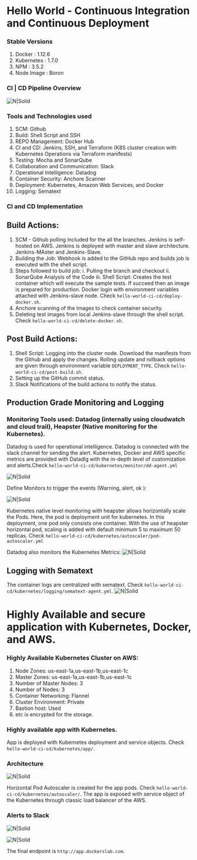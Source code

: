 # Hello World - Continuous Integration and Continuous Deployment

### Stable Versions
1. Docker : 1.12.6
2. Kubernetes : 1.7.0
3. NPM : 3.5.2
4. Node Image : Boron

### CI | CD Pipeline Overview

![N|Solid](https://raw.githubusercontent.com/jakirpatel/hello-world-ci-cd/master/images/diagram.jpeg)


### Tools and Technologies used
1. SCM: Github
2. Build: Shell Script and SSH
3. REPO Management: Docker Hub
4. CI and CD: Jenkins, SSH, and Terraform (K8S cluster creation with Kubernetes Operations via Terraform manifests)
5. Testing: Mocha and SonarQube
6. Collaboration and Communication: Slack
7. Operational Intelligence: Datadog
8. Container Security: Anchore Scanner
9. Deployment: Kubernetes, Amazon Web Services, and Docker
10. Logging: Sematext

### CI and CD Implementation
## Build Actions:
1. SCM - Github polling included for the all the branches. Jenkins is self-hosted on AWS. Jenkins is deployed with master and slave architecture. Jenkins-MAster and Jenkins-Slave.
2. Building the Job: Webhook is added to the GitHub repo and builds job is executed with the shell script.
3. Steps followed to build job:
   i. Pulling the branch and checkout
  ii. SonarQube Analysis of the Code
  iii. Shell Script: Creates the test container which will execute the sample tests. If succeed then an image is prepared for production. Docker login with environment variables attached with Jenkins-slave node. Check `hello-world-ci-cd/deploy-docker.sh`.
4. Anchore scanning of the Images to check container security.
5. Deleting test images from local Jenkins-slave through the shell script. Check `hello-world-ci-cd/delete-docker.sh`.

## Post Build Actions:
1. Shell Script: Logging into the cluster node. Download the manifests from the Github and apply the changes. Rolling update and rollback options are given through environment variable `DEPLOYMENT_TYPE`. Check `hello-world-ci-cd/post-build.sh`.
2. Setting up the GitHub commit status.
3. Slack Notifications of the build actions to notify the status.

## Production Grade Monitoring and Logging
### Monitoring Tools used: Datadog (internally using cloudwatch and cloud trail), Heapster (Native monitoring for the Kubernetes).

Datadog is used for operational intelligence. Datadog is connected with the slack channel for sending the alert. Kubernetes, Docker and AWS specific metrics are provided with Datadlg with the in-depth level of customization and alerts.Check `hello-world-ci-cd/kubernetes/monitor/dd-agent.yml`

![N|Solid](https://raw.githubusercontent.com/jakirpatel/hello-world-ci-cd/master/images/Screenshot%20from%202017-10-11%2001-10-25.png)

Define Monitors to trigger the events (Warning, alert, ok ):

![N|Solid](https://raw.githubusercontent.com/jakirpatel/hello-world-ci-cd/master/images/Screenshot%20from%202017-10-11%2000-36-04.png)

Kubernetes native level monitoring with heapster allows horizontally scale the Pods. Here, the pod is deployment unit for kubernetes. In this deployment, one pod only consists one container. With the use of heapster horizontal pod, scaling is added with default minimum 5 to maximum 50 replicas. Check `hello-world-ci-cd/kubernetes/autoscaler/pod-autoscaler.yml`

Datadog also monitors the Kubernetes Metrics:
![N|Solid](https://raw.githubusercontent.com/jakirpatel/hello-world-ci-cd/master/images/Screenshot%20from%202017-10-10%2020-46-37.png)

## Logging with Sematext
The container logs are centralized with sematext. Check `hello-world-ci-cd/kubernetes/logging/sematext-agent.yml`.
![N|Solid](https://raw.githubusercontent.com/jakirpatel/hello-world-ci-cd/master/images/Screenshot%20from%202017-10-11%2002-04-09.png)

# Highly Available and secure application with Kubernetes, Docker, and AWS.
### Highly Available Kubernetes Cluster on AWS:
1. Node Zones: us-east-1a,us-east-1b,us-east-1c
2. Master Zones: us-east-1a,us-east-1b,us-east-1c
3. Number of Master Nodes: 3
4. Number of Nodes: 3
5. Container Networking: Flannel
6. Cluster Environment: Private
7. Bastion host: Used
8. etc is encrypted for the storage.

### Highly available app with Kubernetes.
App is deployed with Kubernetes deployment and service objects. Check `hello-world-ci-cd/kubernetes/app/`.
### Architecture
![N|Solid](https://raw.githubusercontent.com/jakirpatel/hello-world-ci-cd/master/images/kops_k8s_cluster_aws.png)

Horizontal Pod Autoscaler is created for the app pods. Check `hello-world-ci-cd/kubernetes/autoscaler/`.
The app is exposed with service object of the Kubernetes through classic load balancer of the AWS.

### Alerts to Slack
![N|Solid](https://raw.githubusercontent.com/jakirpatel/hello-world-ci-cd/master/images/Screenshot%20from%202017-10-11%2003-25-09.png)

![N|Solid](https://raw.githubusercontent.com/jakirpatel/hello-world-ci-cd/master/images/Screenshot%20from%202017-10-11%2003-25-18.png)

The final endpoint is `http://app.dockerslab.com`.
